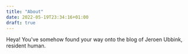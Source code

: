 ```yaml
---
title: "About"
date: 2022-05-19T23:34:16+01:00
draft: true
---
```


Heya! You've somehow found your way onto the blog of Jeroen Ubbink, resident human.
